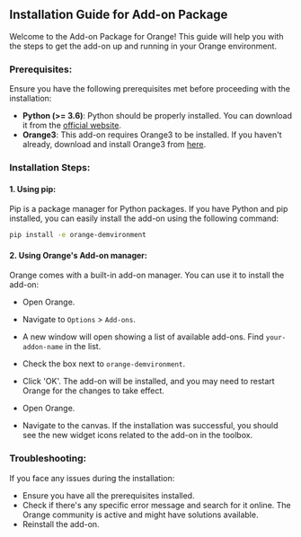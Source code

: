 ## Installation Guide for Add-on Package

Welcome to the Add-on Package for Orange! This guide will help you with the steps to get the add-on up and running in your Orange environment.

### Prerequisites:

Ensure you have the following prerequisites met before proceeding with the installation:

- **Python (>= 3.6)**: Python should be properly installed. You can download it from the [official website](https://www.python.org/downloads/).
- **Orange3**: This add-on requires Orange3 to be installed. If you haven't already, download and install Orange3 from [here](https://orange.biolab.si/download/).

### Installation Steps:

#### 1. **Using pip**:

Pip is a package manager for Python packages. If you have Python and pip installed, you can easily install the add-on using the following command:

```bash
pip install -e orange-demvironment
```

#### 2. **Using Orange's Add-on manager**:

Orange comes with a built-in add-on manager. You can use it to install the add-on:

- Open Orange.
- Navigate to `Options` > `Add-ons`.
- A new window will open showing a list of available add-ons. Find `your-addon-name` in the list.
- Check the box next to `orange-demvironment`.
- Click 'OK'. The add-on will be installed, and you may need to restart Orange for the changes to take effect.

- Open Orange.
- Navigate to the canvas. If the installation was successful, you should see the new widget icons related to the add-on in the toolbox.

### Troubleshooting:

If you face any issues during the installation:

- Ensure you have all the prerequisites installed.
- Check if there's any specific error message and search for it online. The Orange community is active and might have solutions available.
- Reinstall the add-on.